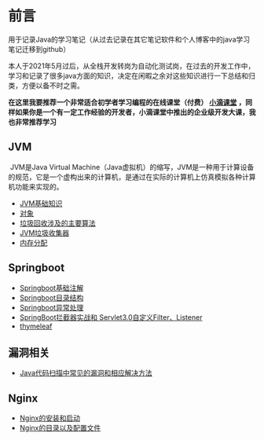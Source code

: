 # 前言
用于记录Java的学习笔记（从过去记录在其它笔记软件和个人博客中的java学习笔记迁移到github）

本人于2021年5月过后，从全栈开发转岗为自动化测试岗，在过去的开发工作中，学习和记录了很多java方面的知识，决定在闲暇之余对这些知识进行一下总结和归类，方便以备不时之需。

**在这里我要推荐一个非常适合初学者学习编程的在线课堂（付费）  [小滴课堂](https://xdclass.net/#/index)  ，同样如果你是一个有一定工作经验的开发者，小滴课堂中推出的企业级开发大课，我也非常推荐学习**



## JVM

​	JVM是Java Virtual Machine（Java虚拟机）的缩写，JVM是一种用于计算设备的规范，它是一个虚构出来的计算机，是通过在实际的计算机上仿真模拟各种计算机功能来实现的。

- [JVM基础知识](https://github.com/xujiangchen/Java-Study-Notes/blob/main/JVM/JVM%E5%9F%BA%E7%A1%80%E7%9F%A5%E8%AF%86%E7%82%B9.md)
- [对象](https://github.com/xujiangchen/Java-Study-Notes/blob/main/JVM/%E5%AF%B9%E8%B1%A1.md)
- [垃圾回收涉及的主要算法](https://github.com/xujiangchen/Java-Study-Notes/blob/main/JVM/%E5%9E%83%E5%9C%BE%E5%9B%9E%E6%94%B6%E6%B6%89%E5%8F%8A%E7%9A%84%E4%B8%BB%E8%A6%81%E7%AE%97%E6%B3%95.md)
- [JVM垃圾收集器](https://github.com/xujiangchen/Java-Study-Notes/blob/main/JVM/JVM%E5%9E%83%E5%9C%BE%E6%94%B6%E9%9B%86%E5%99%A8.md)
- [内存分配]()

## Springboot

- [Springboot基础注解](https://github.com/xujiangchen/Java-Study-Notes/blob/main/springboot/SpringBoot%20%E6%B3%A8%E8%A7%A3.md)
- [Springboot目录结构](https://github.com/xujiangchen/Java-Study-Notes/blob/main/springboot/Springboot%20%E7%9A%84%E7%9B%AE%E5%BD%95%E7%BB%93%E6%9E%84.md)
- [Springboot异常处理](https://github.com/xujiangchen/Java-Study-Notes/blob/main/springboot/springboot%20%E5%BC%82%E5%B8%B8%E5%A4%84%E7%90%86.md)
- [SpringBoot拦截器实战和 Servlet3.0自定义Filter、Listener](https://github.com/xujiangchen/Java-Study-Notes/blob/main/springboot/SpringBoot%E6%8B%A6%E6%88%AA%E5%99%A8%E5%92%8C%20Servlet3.0%E8%87%AA%E5%AE%9A%E4%B9%89Filter%E3%80%81Listener.md)
- [thymeleaf](https://github.com/xujiangchen/Java-Study-Notes/blob/main/springboot/thymeleaf.md)

## 漏洞相关
- [Java代码扫描中常见的漏洞和相应解决方法](https://github.com/xujiangchen/Java-Study-Notes/blob/main/%E5%B8%B8%E8%A7%81Java%E6%BC%8F%E6%B4%9E%E7%B1%BB%E5%9E%8B%E5%92%8C%E5%85%B7%E4%BD%93%E8%A7%A3%E5%86%B3%E6%96%B9%E6%B3%95.md#portability-flaw--locale-dependent-comparison)


## Nginx
- [Nginx的安装和启动](https://github.com/xujiangchen/Java-Study-Notes/blob/main/Ngnix/%E5%AE%89%E8%A3%85Nginx.md)
- [Nginx的目录以及配置文件](https://github.com/xujiangchen/Java-Study-Notes/blob/main/Ngnix/Nginx%E7%9B%AE%E5%BD%95%E6%96%87%E4%BB%B6.md)
